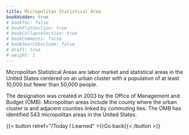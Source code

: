 ```yaml
---
title: Micropolitan Statistical Area
bookHidden: true
# bookToc: false
# bookFlatSection: true
# bookCollapseSection: true
# bookComments: false
# bookSearchExclude: false
# draft: true
# weight: 1
---
```


Micropolitan Statistical Areas are labor market and statistical areas in the United States centered on an urban cluster with a population of at least 10,000 but fewer than 50,000 people.

The designation was created in 2003 by the Office of Management and Budget (OMB). Micropolitan areas include the county where the urban cluster is and adjacent counties linked by commuting ties. The OMB has identified 543 micropolitan areas in the United States.

{{< button relref="/Today I Learned" >}}Go back{{< /button >}}
